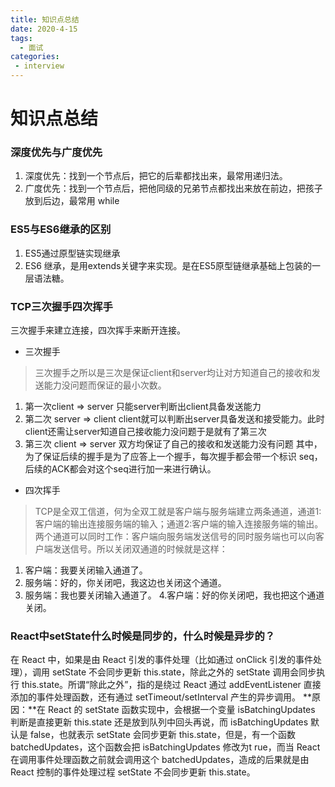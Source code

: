 ```yaml
---
title: 知识点总结
date: 2020-4-15
tags:
  - 面试
categories:
 - interview
---
```


# 知识点总结

### 深度优先与广度优先
1. 深度优先：找到一个节点后，把它的后辈都找出来，最常用递归法。
2. 广度优先：找到一个节点后，把他同级的兄弟节点都找出来放在前边，把孩子放到后边，最常用 while

### ES5与ES6继承的区别
1. ES5通过原型链实现继承
2. ES6 继承，是用extends关键字来实现。是在ES5原型链继承基础上包装的一层语法糖。

### TCP三次握手四次挥手
三次握手来建立连接，四次挥手来断开连接。  

- 三次握手  
> 三次握手之所以是三次是保证client和server均让对方知道自己的接收和发送能力没问题而保证的最小次数。

1. 第一次client => server 只能server判断出client具备发送能力
2. 第二次 server => client client就可以判断出server具备发送和接受能力。此时client还需让server知道自己接收能力没问题于是就有了第三次
3. 第三次 client => server 双方均保证了自己的接收和发送能力没有问题
其中，为了保证后续的握手是为了应答上一个握手，每次握手都会带一个标识 seq，后续的ACK都会对这个seq进行加一来进行确认。

- 四次挥手  
> TCP是全双工信道，何为全双工就是客户端与服务端建立两条通道，通道1:客户端的输出连接服务端的输入；通道2:客户端的输入连接服务端的输出。两个通道可以同时工作：客户端向服务端发送信号的同时服务端也可以向客户端发送信号。所以关闭双通道的时候就是这样：

1. 客户端：我要关闭输入通道了。
2. 服务端：好的，你关闭吧，我这边也关闭这个通道。
3. 服务端：我也要关闭输入通道了。
4.客户端：好的你关闭吧，我也把这个通道关闭。

### React中setState什么时候是同步的，什么时候是异步的？
在 React 中，如果是由 React 引发的事件处理（比如通过 onClick 引发的事件处理），调用 setState 不会同步更新 this.state，除此之外的 setState 调用会同步执行 this.state。所谓“除此之外”，指的是绕过 React 通过 addEventListener 直接添加的事件处理函数，还有通过 setTimeout/setInterval 产生的异步调用。
**原因：**在 React 的 setState 函数实现中，会根据一个变量 isBatchingUpdates 判断是直接更新 this.state 还是放到队列中回头再说，而 isBatchingUpdates 默认是 false，也就表示 setState 会同步更新 this.state，但是，有一个函数 batchedUpdates，这个函数会把 isBatchingUpdates 修改为t rue，而当 React 在调用事件处理函数之前就会调用这个 batchedUpdates，造成的后果就是由 React 控制的事件处理过程 setState 不会同步更新 this.state。
